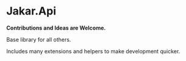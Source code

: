 # Jakar.Api

**Contributions and Ideas are Welcome.**

Base library for all others. 

Includes many extensions and helpers to make development quicker.
